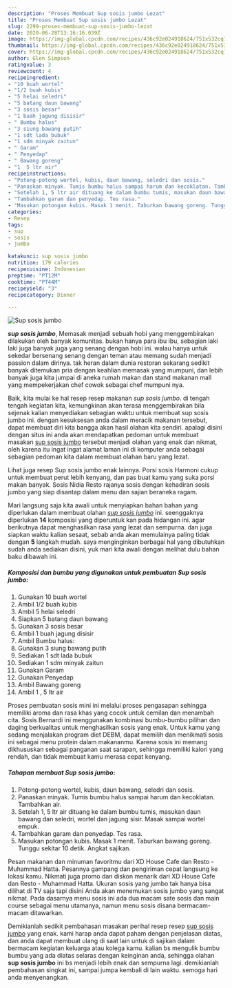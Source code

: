 ```yaml
---
description: "Proses Membuat Sup sosis jumbo Lezat"
title: "Proses Membuat Sup sosis jumbo Lezat"
slug: 2299-proses-membuat-sup-sosis-jumbo-lezat
date: 2020-06-28T13:16:16.039Z
image: https://img-global.cpcdn.com/recipes/436c92e024918624/751x532cq70/sup-sosis-jumbo-foto-resep-utama.jpg
thumbnail: https://img-global.cpcdn.com/recipes/436c92e024918624/751x532cq70/sup-sosis-jumbo-foto-resep-utama.jpg
cover: https://img-global.cpcdn.com/recipes/436c92e024918624/751x532cq70/sup-sosis-jumbo-foto-resep-utama.jpg
author: Glen Simpson
ratingvalue: 3
reviewcount: 4
recipeingredient:
- "10 buah wortel"
- "1/2 buah kubis"
- "5 helai seledri"
- "5 batang daun bawang"
- "3 sosis besar"
- "1 buah jagung disisir"
- " Bumbu halus"
- "3 siung bawang putih"
- "1 sdt lada bubuk"
- "1 sdm minyak zaitun"
- " Garam"
- " Penyedap"
- " Bawang goreng"
- "1  5 ltr air"
recipeinstructions:
- "Potong-potong wortel, kubis, daun bawang, seledri dan sosis."
- "Panaskan minyak. Tumis bumbu halus sampai harum dan kecoklatan. Tambahkan air."
- "Setelah 1, 5 ltr air dituang ke dalam bumbu tumis, masukan daun bawang dan seledri, wortel dan jagung sisir. Masak sampai wortel empuk."
- "Tambahkan garam dan penyedap. Tes rasa."
- "Masukan potongan kubis. Masak 1 menit. Taburkan bawang goreng. Tunggu sekitar 10 detik. Angkat sajikan."
categories:
- Resep
tags:
- sup
- sosis
- jumbo

katakunci: sup sosis jumbo 
nutrition: 179 calories
recipecuisine: Indonesian
preptime: "PT12M"
cooktime: "PT44M"
recipeyield: "3"
recipecategory: Dinner

---
```



![Sup sosis jumbo](https://img-global.cpcdn.com/recipes/436c92e024918624/751x532cq70/sup-sosis-jumbo-foto-resep-utama.jpg)

<b><i>sup sosis jumbo</i></b>, Memasak menjadi sebuah hobi yang menggembirakan dilakukan oleh banyak komunitas. bukan hanya para ibu ibu, sebagian laki laki juga banyak juga yang senang dengan hobi ini. walau hanya untuk sekedar bersenang senang dengan teman atau memang sudah menjadi passion dalam dirinya. tak heran dalam dunia restoran sekarang sedikit banyak ditemukan pria dengan keahlian memasak yang mumpuni, dan lebih banyak juga kita jumpai di aneka rumah makan dan stand makanan mall yang mempekerjakan chef cowok sebagai chef mumpuni nya.

Baik, kita mulai ke hal resep resep makanan <i>sup sosis jumbo</i>. di tengah tengah kegiatan kita, kemungkinan akan terasa menggembirakan bila sejenak kalian menyediakan sebagian waktu untuk membuat sup sosis jumbo ini. dengan kesuksesan anda dalam meracik makanan tersebut, dapat membuat diri kita bangga akan hasil olahan kita sendiri. apalagi disini dengan situs ini anda akan mendapatkan pedoman untuk membuat masakan <u>sup sosis jumbo</u> tersebut menjadi olahan yang enak dan nikmat, oleh karena itu ingat ingat alamat laman ini di komputer anda sebagai sebagian pedoman kita dalam membuat olahan baru yang lezat.

Lihat juga resep Sup sosis jumbo enak lainnya. Porsi sosis Harmoni cukup untuk membuat perut lebih kenyang, dan pas buat kamu yang suka porsi makan banyak. Sosis Nidia Resto rajanya sosis dengan kehadiran sosis jumbo yang siap disantap dalam menu dan sajian beraneka ragam.


Mari langsung saja kita awali untuk menyiapkan bahan bahan yang diperlukan dalam membuat olahan <u><i>sup sosis jumbo</i></u> ini. seenggaknya diperlukan <b>14</b> komposisi yang diperuntuk kan pada hidangan ini. agar berikutnya dapat menghasilkan rasa yang lezat dan sempurna. dan juga siapkan waktu kalian sesaat, sebab anda akan memulainya paling tidak dengan <b>5</b> langkah mudah. saya menginginkan berbagai hal yang dibutuhkan sudah anda sediakan disini, yuk mari kita awali dengan melihat dulu bahan baku dibawah ini.

<!--inarticleads1-->

##### Komposisi dan bumbu yang digunakan untuk pembuatan Sup sosis jumbo:

1. Gunakan 10 buah wortel
1. Ambil 1/2 buah kubis
1. Ambil 5 helai seledri
1. Siapkan 5 batang daun bawang
1. Gunakan 3 sosis besar
1. Ambil 1 buah jagung disisir
1. Ambil  Bumbu halus:
1. Gunakan 3 siung bawang putih
1. Sediakan 1 sdt lada bubuk
1. Sediakan 1 sdm minyak zaitun
1. Gunakan  Garam
1. Gunakan  Penyedap
1. Ambil  Bawang goreng
1. Ambil 1 , 5 ltr air


Proses pembuatan sosis mini ini melalui proses pengasapan sehingga memiliki aroma dan rasa khas yang cocok untuk cemilan dan menambah cita. Sosis Bernardi ini menggunakan kombinasi bumbu-bumbu pilihan dan daging berkualitas untuk menghasilkan sosis yang enak. Untuk kamu yang sedang menjalakan program diet DEBM, dapat memilih dan menikmati sosis ini sebagai menu protein dalam makananmu. Karena sosis ini memang dikhususkan sebagai panganan saat sarapan, sehingga memiliki kalori yang rendah, dan tidak membuat kamu merasa cepat kenyang. 

<!--inarticleads2-->

##### Tahapan membuat Sup sosis jumbo:

1. Potong-potong wortel, kubis, daun bawang, seledri dan sosis.
1. Panaskan minyak. Tumis bumbu halus sampai harum dan kecoklatan. Tambahkan air.
1. Setelah 1, 5 ltr air dituang ke dalam bumbu tumis, masukan daun bawang dan seledri, wortel dan jagung sisir. Masak sampai wortel empuk.
1. Tambahkan garam dan penyedap. Tes rasa.
1. Masukan potongan kubis. Masak 1 menit. Taburkan bawang goreng. Tunggu sekitar 10 detik. Angkat sajikan.


Pesan makanan dan minuman favoritmu dari XD House Cafe dan Resto - Muhammad Hatta. Pesannya gampang dan pengiriman cepat langsung ke lokasi kamu. Nikmati juga promo dan diskon menarik dari XD House Cafe dan Resto - Muhammad Hatta. Ukuran sosis yang jumbo tak hanya bisa dilihat di TV saja tapi disini Anda akan menemukan sosis jumbo yang sangat nikmat. Pada dasarnya menu sosis ini ada dua macam sate sosis dan main course sebagai menu utamanya, namun menu sosis disana bermacam-macam ditawarkan. 

Demikianlah sedikit pembahasan masakan perihal resep resep <u>sup sosis jumbo</u> yang enak. kami harap anda dapat paham dengan penjelasan diatas, dan anda dapat membuat ulang di saat lain untuk di sajikan dalam bermacam kegiatan keluarga atau kolega kamu. kalian bs mengulik bumbu bumbu yang ada diatas selaras dengan keinginan anda, sehingga olahan <b>sup sosis jumbo</b> ini bs menjadi lebih enak dan sempurna lagi. demikianlah pembahasan singkat ini, sampai jumpa kembali di lain waktu. semoga hari anda menyenangkan.
